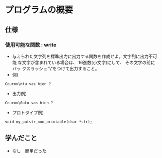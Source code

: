 # プログラムの概要
## 仕様
### 使用可能な関数 : write
* 与えられた文字列を標準出力に出力する関数を作成せよ。文字列に出力不可能 な文字が含まれている場合は、 16進数(小文字)にして、 その文字の前にバッ クスラッシュ“\”をつけて出力すること。
* 例)
```
Coucou\ntu vas bien ?
```
* 出力例)
```
Coucou\0atu vas bien ?
```
* プロトタイプ例)
```
void my_putstr_non_printable(char *str);
```
## 学んだこと
* なし　簡単だった
